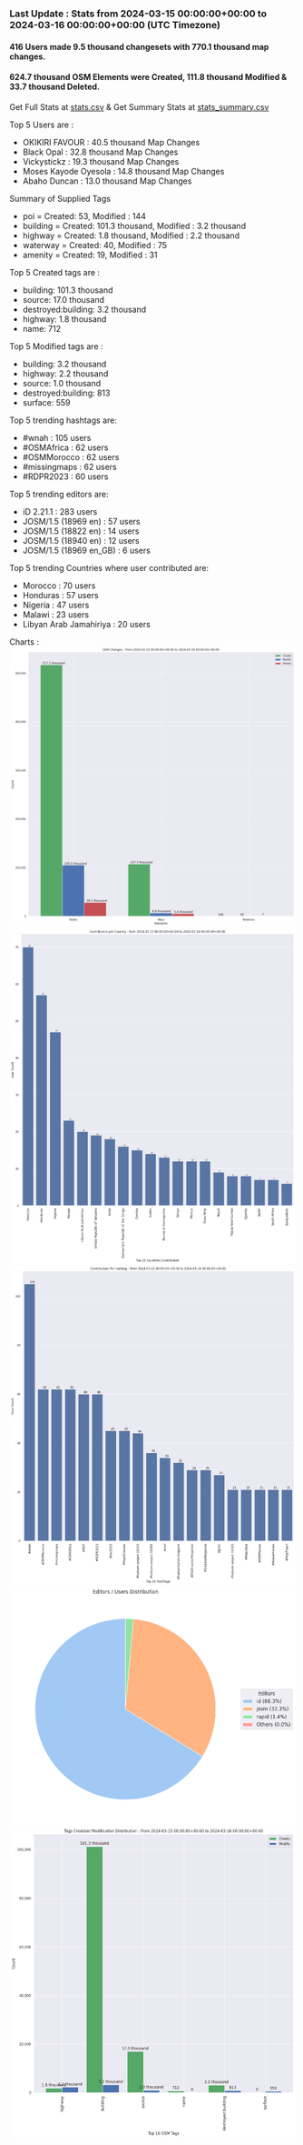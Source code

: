 ### Last Update : Stats from 2024-03-15 00:00:00+00:00 to 2024-03-16 00:00:00+00:00 (UTC Timezone)

#### 416 Users made 9.5 thousand changesets with 770.1 thousand map changes.
#### 624.7 thousand OSM Elements were Created, 111.8 thousand Modified & 33.7 thousand Deleted.
Get Full Stats at [stats.csv](/stats/hotosm/Daily/stats.csv)
 & Get Summary Stats at [stats_summary.csv](/stats/hotosm/Daily/stats_summary.csv)

Top 5 Users are : 
- OKIKIRI FAVOUR : 40.5 thousand Map Changes
- Black Opal : 32.8 thousand Map Changes
- Vickystickz : 19.3 thousand Map Changes
- Moses Kayode Oyesola : 14.8 thousand Map Changes
- Abaho Duncan : 13.0 thousand Map Changes

Summary of Supplied Tags
- poi = Created: 53, Modified : 144
- building = Created: 101.3 thousand, Modified : 3.2 thousand
- highway = Created: 1.8 thousand, Modified : 2.2 thousand
- waterway = Created: 40, Modified : 75
- amenity = Created: 19, Modified : 31


Top 5 Created tags are :
- building: 101.3 thousand
- source: 17.0 thousand
- destroyed:building: 3.2 thousand
- highway: 1.8 thousand
- name: 712


Top 5 Modified tags are :
- building: 3.2 thousand
- highway: 2.2 thousand
- source: 1.0 thousand
- destroyed:building: 813
- surface: 559


Top 5 trending hashtags are:
- #wnah : 105 users
- #OSMAfrica : 62 users
- #OSMMorocco : 62 users
- #missingmaps : 62 users
- #RDPR2023 : 60 users


Top 5 trending editors are:
- iD 2.21.1 : 283 users
- JOSM/1.5 (18969 en) : 57 users
- JOSM/1.5 (18822 en) : 14 users
- JOSM/1.5 (18940 en) : 12 users
- JOSM/1.5 (18969 en_GB) : 6 users


Top 5 trending Countries where user contributed are:
- Morocco : 70 users
- Honduras : 57 users
- Nigeria : 47 users
- Malawi : 23 users
- Libyan Arab Jamahiriya : 20 users


 Charts : 
![Alt text](./stats_osm_changes.png) 
![Alt text](./stats_users_per_country.png) 
![Alt text](./stats_users_per_hashtag.png) 
![Alt text](./stats_editors_pie_chart.png) 
![Alt text](./stats_tags.png) 
